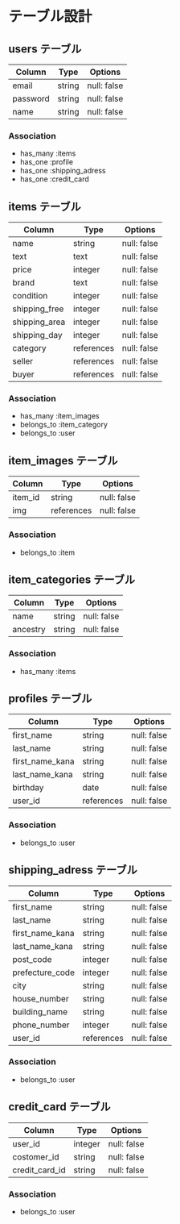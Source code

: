 # テーブル設計

## users テーブル

| Column     | Type   | Options     |
| --------   | ------ | ----------- |
| email      | string | null: false |
| password   | string | null: false |
| name       | string | null: false |

### Association

- has_many :items
- has_one :profile
- has_one :shipping_adress
- has_one :credit_card

## items テーブル

| Column        | Type       | Options     |
| --------      | ------     | ----------- |
| name          | string     | null: false |
| text          | text       | null: false |
| price         | integer    | null: false |
| brand         | text       | null: false |
| condition     | integer    | null: false |
| shipping_free | integer    | null: false |
| shipping_area | integer    | null: false |
| shipping_day  | integer    | null: false |
| category      | references | null: false |
| seller        | references | null: false |
| buyer         | references | null: false |

### Association

- has_many :item_images
- belongs_to :item_category
- belongs_to :user

## item_images テーブル

| Column   | Type       | Options     |
| -------- | ------     | ----------- |
| item_id  | string     | null: false |
| img      | references | null: false |

### Association

- belongs_to :item

## item_categories テーブル

| Column   | Type       | Options     |
| -------- | ------     | ----------- |
| name     | string     | null: false |
| ancestry | string     | null: false |

### Association

- has_many :items

## profiles テーブル

| Column          | Type       | Options     |
| --------        | ------     | ----------- |
| first_name      | string     | null: false |
| last_name       | string     | null: false |
| first_name_kana | string     | null: false |
| last_name_kana  | string     | null: false |
| birthday        | date       | null: false |
| user_id         | references | null: false |

### Association

- belongs_to :user

## shipping_adress テーブル

| Column          | Type       | Options     |
| --------        | ------     | ----------- |
| first_name      | string     | null: false |
| last_name       | string     | null: false |
| first_name_kana | string     | null: false |
| last_name_kana  | string     | null: false |
| post_code       | integer    | null: false |
| prefecture_code | integer    | null: false |
| city            | string     | null: false |
| house_number    | string     | null: false |
| building_name   | string     | null: false |
| phone_number    | integer    | null: false |
| user_id         | references | null: false |

### Association

- belongs_to :user

## credit_card テーブル

| Column         | Type       | Options     |
| --------       | ------     | ----------- |
| user_id        | integer    | null: false |
| costomer_id    | string     | null: false |
| credit_card_id | string     | null: false |

### Association

- belongs_to :user